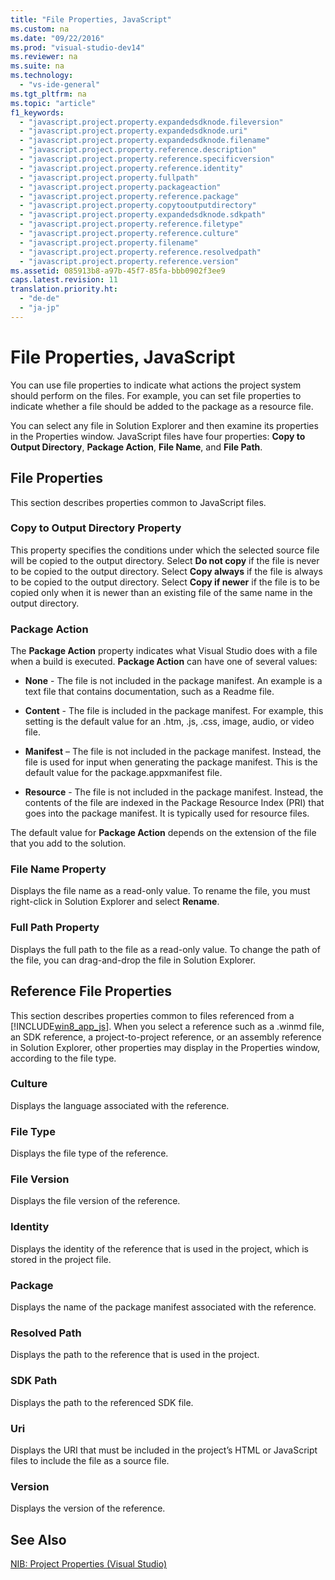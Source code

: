 ```yaml
---
title: "File Properties, JavaScript"
ms.custom: na
ms.date: "09/22/2016"
ms.prod: "visual-studio-dev14"
ms.reviewer: na
ms.suite: na
ms.technology: 
  - "vs-ide-general"
ms.tgt_pltfrm: na
ms.topic: "article"
f1_keywords: 
  - "javascript.project.property.expandedsdknode.fileversion"
  - "javascript.project.property.expandedsdknode.uri"
  - "javascript.project.property.expandedsdknode.filename"
  - "javascript.project.property.reference.description"
  - "javascript.project.property.reference.specificversion"
  - "javascript.project.property.reference.identity"
  - "javascript.project.property.fullpath"
  - "javascript.project.property.packageaction"
  - "javascript.project.property.reference.package"
  - "javascript.project.property.copytooutputdirectory"
  - "javascript.project.property.expandedsdknode.sdkpath"
  - "javascript.project.property.reference.filetype"
  - "javascript.project.property.reference.culture"
  - "javascript.project.property.filename"
  - "javascript.project.property.reference.resolvedpath"
  - "javascript.project.property.reference.version"
ms.assetid: 085913b8-a97b-45f7-85fa-bbb0902f3ee9
caps.latest.revision: 11
translation.priority.ht: 
  - "de-de"
  - "ja-jp"
---
```

# File Properties, JavaScript
You can use file properties to indicate what actions the project system should perform on the files. For example, you can set file properties to indicate whether a file should be added to the package as a resource file.  
  
 You can select any file in Solution Explorer and then examine its properties in the Properties window. JavaScript files have four properties: **Copy to Output Directory**, **Package Action**, **File Name**, and **File Path**.  
  
## File Properties  
 This section describes properties common to JavaScript files.  
  
### Copy to Output Directory Property  
 This property specifies the conditions under which the selected source file will be copied to the output directory. Select **Do not copy** if the file is never to be copied to the output directory. Select **Copy always** if the file is always to be copied to the output directory. Select **Copy if newer** if the file is to be copied only when it is newer than an existing file of the same name in the output directory.  
  
### Package Action  
 The **Package Action** property indicates what Visual Studio does with a file when a build is executed. **Package Action** can have one of several values:  
  
-   **None** - The file is not included in the package manifest. An example is a text file that contains documentation, such as a Readme file.  
  
-   **Content** - The file is included in the package manifest. For example, this setting is the default value for an .htm, .js, .css, image, audio, or video file.  
  
-   **Manifest** – The file is not included in the package manifest. Instead, the file is used for input when generating the package manifest. This is the default value for the package.appxmanifest file.  
  
-   **Resource** - The file is not included in the package manifest. Instead, the contents of the file are indexed in the Package Resource Index (PRI) that goes into the package manifest. It is typically used for resource files.  
  
 The default value for **Package Action** depends on the extension of the file that you add to the solution.  
  
### File Name Property  
 Displays the file name as a read-only value. To rename the file, you must right-click in Solution Explorer and select **Rename**.  
  
### Full Path Property  
 Displays the full path to the file as a read-only value. To change the path of the file, you can drag-and-drop the file in Solution Explorer.  
  
## Reference File Properties  
 This section describes properties common to files referenced from a [!INCLUDE[win8_app_js](../vs140/includes/win8_app_js_md.md)]. When you select a reference such as a .winmd file, an SDK reference, a project-to-project reference, or an assembly reference in Solution Explorer, other properties may display in the Properties window, according to the file type.  
  
### Culture  
 Displays the language associated with the reference.  
  
### File Type  
 Displays the file type of the reference.  
  
### File Version  
 Displays the file version of the reference.  
  
### Identity  
 Displays the identity of the reference that is used in the project, which is stored in the project file.  
  
### Package  
 Displays the name of the package manifest associated with the reference.  
  
### Resolved Path  
 Displays the path to the reference that is used in the project.  
  
### SDK Path  
 Displays the path to the referenced SDK file.  
  
### Uri  
 Displays the URI that must be included in the project’s HTML or JavaScript files to include the file as a source file.  
  
### Version  
 Displays the version of the reference.  
  
## See Also  
 [NIB: Project Properties (Visual Studio)](assetId:///eb4c97ed-f667-4850-98d0-6e2a4d21bbca)